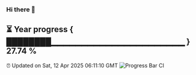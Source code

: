 ### Hi there 👋
⏳ Year progress { ████████▁▁▁▁▁▁▁▁▁▁▁▁▁▁▁▁▁▁▁▁▁▁ } 27.74 %
---
⏰ Updated on Sat, 12 Apr 2025 06:11:10 GMT
![Progress Bar CI](https://github.com/Moyi321/Moyi321/workflows/Progress%20Bar%20CI/badge.svg)
